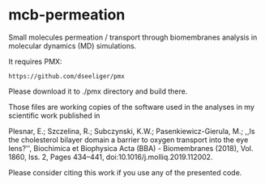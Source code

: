# mcb-permeation
Small molecules permeation / transport through biomembranes analysis 
in molecular dynamics (MD) simulations. 

It requires PMX:

    https://github.com/dseeliger/pmx

Please download it to ./pmx directory and build there.

Those files are working copies of the software used in the analyses 
in my scientific work published in 

Plesnar, E.; Szczelina, R.; Subczynski, K.W.; Pasenkiewicz-Gierula, M.; 
,,Is the cholesterol bilayer domain a barrier to oxygen transport into the eye lens?'', 
Biochimica et Biophysica Acta (BBA) - Biomembranes (2018), Vol. 1860, Iss. 2, Pages 434–441, 
doi:10.1016/j.molliq.2019.112002.

Please consider citing this work if you use any of the presented code. 
